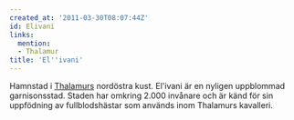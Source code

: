```yaml
---
created_at: '2011-03-30T08:07:44Z'
id: Elivani
links:
  mention:
  - Thalamur
title: 'El''ivani'
---
```


Hamnstad i [Thalamurs] nordöstra kust. El'ivani är en nyligen uppblommad garnisonsstad. Staden har
omkring 2.000 invånare och är känd för sin uppfödning av fullblodshästar som används inom Thalamurs
kavalleri.

  [Thalamurs]: Thalamur